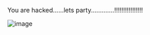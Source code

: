 You are hacked......lets party.............!!!!!!!!!!!!!!!!

![image](https://user-images.githubusercontent.com/88244573/138721211-046fe666-1fbc-4bf9-bbcb-ffbe6179de6f.png)
